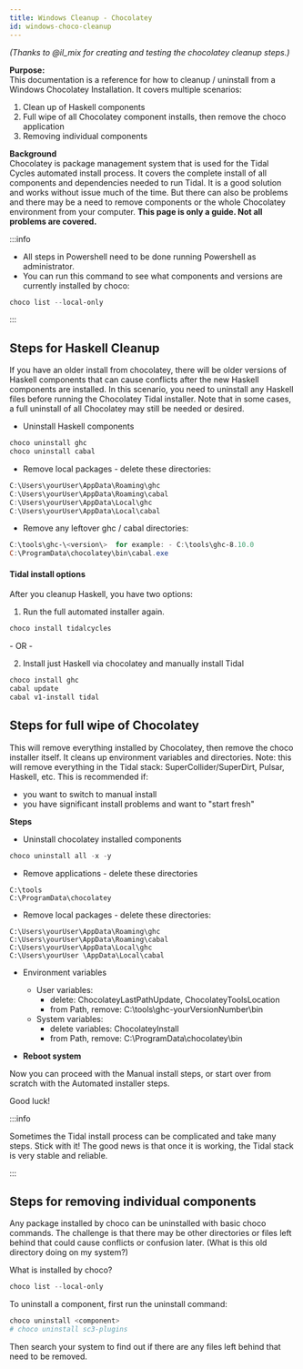 ```yaml
---
title: Windows Cleanup - Chocolatey
id: windows-choco-cleanup
---
```

*(Thanks to @il_mix for creating and testing the chocolatey cleanup steps.)*

**Purpose:**  
This documentation is a reference for how to cleanup / uninstall from a Windows Chocolatey Installation. It covers multiple scenarios:

1. Clean up of Haskell components
2. Full wipe of all Chocolatey component installs, then remove the choco application
3. Removing individual components


**Background**  
Chocolatey is package management system that is used for the Tidal Cycles automated install process. It covers the complete install of all components and dependencies needed to run Tidal. It is a good solution and works without issue much of the time. But there can also be problems and there may be a need to remove components or the whole Chocolatey environment from your computer. **This page is only a guide. Not all problems are covered.**

:::info

- All steps in Powershell need to be done running Powershell as administrator.
- You can run this command to see what components and versions are currently installed by choco:

```powershell
choco list --local-only
```

:::

## Steps for Haskell Cleanup

If you have an older install from chocolatey, there will be older versions of Haskell components that can cause conflicts after the new Haskell components are installed. In this scenario, you need to uninstall any Haskell files before running the Chocolatey Tidal installer. Note that in some cases, a full uninstall of all Chocolatey may still be needed or desired.

- Uninstall Haskell components
```powershell
choco uninstall ghc
choco uninstall cabal
```

- Remove local packages - delete these directories:
```powershell
C:\Users\yourUser\AppData\Roaming\ghc
C:\Users\yourUser\AppData\Roaming\cabal
C:\Users\yourUser\AppData\Local\ghc
C:\Users\yourUser\AppData\Local\cabal
```

- Remove any leftover ghc / cabal directories:
```powershell
C:\tools\ghc-\<version\>  for example: - C:\tools\ghc-8.10.0
C:\ProgramData\chocolatey\bin\cabal.exe
```

#### Tidal install options  

After you cleanup Haskell, you have two options:
1. Run the full automated installer again.
```powershell
choco install tidalcycles
```

\- OR -

2. Install just Haskell via chocolatey and manually install Tidal
```powershell
choco install ghc
cabal update
cabal v1-install tidal
```

## Steps for full wipe of Chocolatey

This will remove everything installed by Chocolatey, then remove the choco installer itself. It cleans up environment variables and directories. Note: this will remove everything in the Tidal stack: SuperCollider/SuperDirt, Pulsar, Haskell, etc. This is recommended if:

- you want to switch to manual install
- you have significant install problems and want to "start fresh"

**Steps**

- Uninstall chocolatey installed components
```powershell
choco uninstall all -x -y
```
- Remove applications - delete these directories
```
C:\tools
C:\ProgramData\chocolatey
```

- Remove local packages - delete these directories:
```
C:\Users\yourUser\AppData\Roaming\ghc
C:\Users\yourUser\AppData\Roaming\cabal
C:\Users\yourUser\AppData\Local\ghc
C:\Users\yourUser \AppData\Local\cabal
```

- Environment variables
    - User variables:
        - delete: ChocolateyLastPathUpdate, ChocolateyToolsLocation
        - from Path, remove: C:\tools\ghc-yourVersionNumber\bin
    - System variables:
        - delete variables: ChocolateyInstall
        - from Path, remove: C:\ProgramData\chocolatey\bin

- **Reboot system**

Now you can proceed with the Manual install steps, or start over from scratch with the Automated installer steps.

Good luck!

:::info

Sometimes the Tidal install process can be complicated and take many steps. Stick with it! The good news is that once it is working, the Tidal stack is very stable and reliable.

:::

## Steps for removing individual components

Any package installed by choco can be uninstalled with basic choco commands. The challenge is that there may be other directories or files left behind that could cause conflicts or confusion later. (What is this old directory doing on my system?)

What is installed by choco?

```powershell
choco list --local-only
```

To uninstall a component, first run the uninstall command:
```powershell
choco uninstall <component>
# choco uninstall sc3-plugins
```

Then search your system to find out if there are any files left behind that need to be removed.
